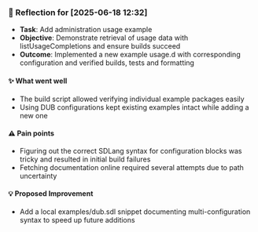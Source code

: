 ### :book: Reflection for [2025-06-18 12:32]
  - **Task**: Add administration usage example
  - **Objective**: Demonstrate retrieval of usage data with listUsageCompletions and ensure builds succeed
  - **Outcome**: Implemented a new example usage.d with corresponding configuration and verified builds, tests and formatting

#### :sparkles: What went well
  - The build script allowed verifying individual example packages easily
  - Using DUB configurations kept existing examples intact while adding a new one

#### :warning: Pain points
  - Figuring out the correct SDLang syntax for configuration blocks was tricky and resulted in initial build failures
  - Fetching documentation online required several attempts due to path uncertainty

#### :bulb: Proposed Improvement
  - Add a local examples/dub.sdl snippet documenting multi-configuration syntax to speed up future additions
